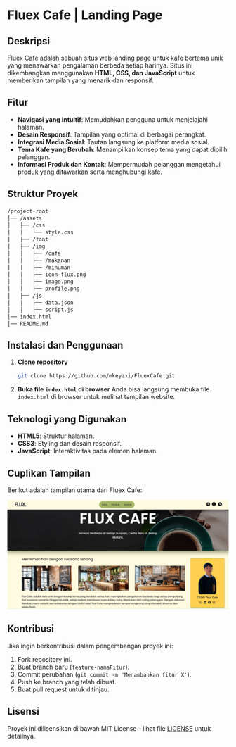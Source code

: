 # Fluex Cafe | Landing Page

## Deskripsi
Fluex Cafe adalah sebuah situs web landing page untuk kafe bertema unik yang menawarkan pengalaman berbeda setiap harinya. Situs ini dikembangkan menggunakan **HTML, CSS, dan JavaScript** untuk memberikan tampilan yang menarik dan responsif.

## Fitur
- **Navigasi yang Intuitif**: Memudahkan pengguna untuk menjelajahi halaman.
- **Desain Responsif**: Tampilan yang optimal di berbagai perangkat.
- **Integrasi Media Sosial**: Tautan langsung ke platform media sosial.
- **Tema Kafe yang Berubah**: Menampilkan konsep tema yang dapat dipilih pelanggan.
- **Informasi Produk dan Kontak**: Mempermudah pelanggan mengetahui produk yang ditawarkan serta menghubungi kafe.

## Struktur Proyek
```
/project-root
│── /assets
│   ├── /css
│   │   └── style.css
│   ├── /font
│   ├── /img
│   │   ├── /cafe
│   │   ├── /makanan
│   │   ├── /minuman
│   │   ├── icon-flux.png
│   │   ├── image.png
│   │   ├── profile.png
│   ├── /js
│   │   ├── data.json
│   │   ├── script.js
│── index.html
│── README.md

```
## Instalasi dan Penggunaan
1. **Clone repository**
   ```sh
   git clone https://github.com/mkeyzxi/FluexCafe.git
   ```
2. **Buka file `index.html` di browser**
   Anda bisa langsung membuka file `index.html` di browser untuk melihat tampilan website.

## Teknologi yang Digunakan
- **HTML5**: Struktur halaman.
- **CSS3**: Styling dan desain responsif.
- **JavaScript**: Interaktivitas pada elemen halaman.

## Cuplikan Tampilan
Berikut adalah tampilan utama dari Fluex Cafe:

![Fluex Cafe](assets/img/image.png)

## Kontribusi
Jika ingin berkontribusi dalam pengembangan proyek ini:
1. Fork repository ini.
2. Buat branch baru (`feature-namaFitur`).
3. Commit perubahan (`git commit -m 'Menambahkan fitur X'`).
4. Push ke branch yang telah dibuat.
5. Buat pull request untuk ditinjau.

## Lisensi
Proyek ini dilisensikan di bawah MIT License - lihat file [LICENSE](LICENSE) untuk detailnya.

